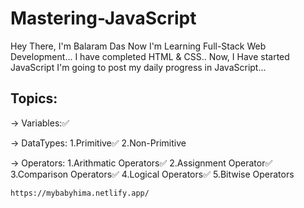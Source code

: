 # Mastering-JavaScript
Hey There, I'm Balaram Das 
Now I'm Learning Full-Stack Web Development...
I have completed HTML & CSS..
Now, I Have started JavaScript 
I'm going to post my daily progress in JavaScript...

## Topics:

-> Variables:✅

-> DataTypes:
    1.Primitive✅
    2.Non-Primitive
    
-> Operators:
    1.Arithmatic Operators✅
    2.Assignment Operator✅
    3.Comparison Operators✅
    4.Logical Operators✅
    5.Bitwise Operators

    https://mybabyhima.netlify.app/
